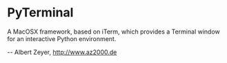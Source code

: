 PyTerminal
==========

A MacOSX framework, based on iTerm, which provides a Terminal window for an interactive Python environment.

-- Albert Zeyer, <http://www.az2000.de>
